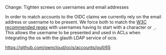 Change: Tighten screws on usernames and email addresses

In order to match accounts to the OIDC claims we currently rely on the email address or username to be present. We force both to match the [W3C recommended regex](https://www.w3.org/TR/2016/REC-html51-20161101/sec-forms.html#valid-e-mail-address) with usernames having to start with a character or `_`. This allows the username to be presented and used in ACLs when integrating the os with the glauth LDAP service of ocis.

<https://github.com/owncloud/ocis/accounts/pull/65>

